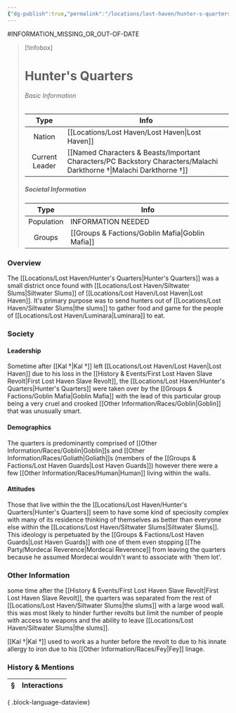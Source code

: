 ```yaml
---
{"dg-publish":true,"permalink":"/locations/lost-haven/hunter-s-quarters/","tags":["Discovered"],"updated":"2025-09-27T12:55:00.746+01:00"}
---
```


#INFORMATION_MISSING_OR_OUT-OF-DATE 

> [!infobox]
> 
> # Hunter's Quarters
> ###### Basic Information
> 
>  Type | Info |
> :----: | --- |
> Nation | [[Locations/Lost Haven/Lost Haven\|Lost Haven]] |
>  Current Leader | [[Named Characters & Beasts/Important Characters/PC Backstory Characters/Malachi Darkthorne †\|Malachi Darkthorne †]] |
>  ##### Societal Information
>  Type | Info |
> :----: | --- |
> Population | INFORMATION NEEDED |
> Groups | [[Groups & Factions/Goblin Mafia\|Goblin Mafia]] |

### Overview
The [[Locations/Lost Haven/Hunter's Quarters\|Hunter's Quarters]] was a small district once found with [[Locations/Lost Haven/Siltwater Slums\|Siltwater Slums]] of [[Locations/Lost Haven/Lost Haven\|Lost Haven]]. It's primary purpose was to send hunters out of [[Locations/Lost Haven/Siltwater Slums\|the slums]] to gather food and game for the people of [[Locations/Lost Haven/Luminara\|Luminara]] to eat. 

### Society
#### Leadership
Sometime after [[Kal †\|Kal †]] left [[Locations/Lost Haven/Lost Haven\|Lost Haven]] due to his loss in the [[History & Events/First Lost Haven Slave Revolt\|First Lost Haven Slave Revolt]], the [[Locations/Lost Haven/Hunter's Quarters\|Hunter's Quarters]] were taken over by the [[Groups & Factions/Goblin Mafia\|Goblin Mafia]] with the lead of  this particular group being a very cruel and crooked [[Other Information/Races/Goblin\|Goblin]] that was unusually smart. 

#### Demographics
The quarters is predominantly comprised  of [[Other Information/Races/Goblin\|Goblin]]s and [[Other Information/Races/Goliath\|Goliath]]s (members of the [[Groups & Factions/Lost Haven Guards\|Lost Haven Guards]]) however there were a few [[Other Information/Races/Human\|Human]] living within the walls.

#### Attitudes
Those that live within the the [[Locations/Lost Haven/Hunter's Quarters\|Hunter's Quarters]] seem to have some kind of speciosity complex with many of its residence thinking of themselves as better than everyone else within the [[Locations/Lost Haven/Siltwater Slums\|Siltwater Slums]]. This ideology is perpetuated by the [[Groups & Factions/Lost Haven Guards\|Lost Haven Guards]] with one of them even stopping [[The Party/Mordecai Reverence\|Mordecai Reverence]] from leaving the quarters because he assumed Mordecai wouldn't want to associate with 'them lot'. 

### Other Information
some time after the [[History & Events/First Lost Haven Slave Revolt\|First Lost Haven Slave Revolt]], the quarters was separated from the rest of [[Locations/Lost Haven/Siltwater Slums\|the slums]] with a large wood wall. this was most likely to hinder further revolts but limit the number of people with access to weapons and the ability to leave [[Locations/Lost Haven/Siltwater Slums\|the slums]].

[[Kal †\|Kal †]] used to work as a hunter before the revolt to due to his innate allergy to iron due to his [[Other Information/Races/Fey\|Fey]] linage. 

### History & Mentions
| § | Interactions |
| - | ------------ |

{ .block-language-dataview}